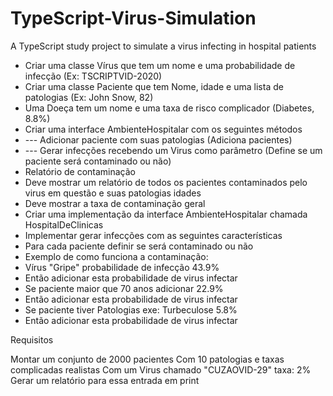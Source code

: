 # TypeScript-Virus-Simulation
A TypeScript study project to simulate a virus infecting in hospital patients

- Criar uma classe Vírus que tem um nome e uma probabilidade de infecção (Ex: TSCRIPTVID-2020)
- Criar uma classe Paciente que tem Nome, idade e uma lista de patologias (Ex: John Snow, 82)
- Uma Doeça tem um nome e uma taxa de risco complicador (Diabetes, 8.8%)
- Criar uma interface AmbienteHospitalar com os seguintes métodos
- --- Adicionar paciente com suas patologias (Adiciona pacientes)
- --- Gerar infecções recebendo um Virus como parâmetro (Define se um paciente será contaminado ou não)
- Relatório de contaminação
- Deve mostrar um relatório de todos os pacientes contaminados pelo virus em questão e suas patologias idades
- Deve mostrar a taxa de contaminação geral
- Criar uma implementação da interface AmbienteHospitalar chamada HospitalDeClinicas
- Implementar gerar infecções com as seguintes características
- Para cada paciente definir se será contaminado ou não
- Exemplo de como funciona a contaminação:
- Vírus "Gripe" probabilidade de infecção 43.9%
- Então adicionar esta probabilidade de virus infectar
- Se paciente maior que 70 anos adicionar 22.9%
- Então adicionar esta probabilidade de virus infectar
- Se paciente tiver Patologias exe: Turbeculose 5.8%
- Então adicionar esta probabilidade de virus infectar


Requisitos

Montar um conjunto de 2000 pacientes
Com 10 patologias e taxas complicadas realistas
Com um Virus chamado "CUZAOVID-29" taxa: 2%
Gerar um relatório para essa entrada em print 
